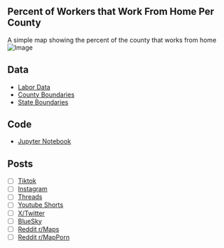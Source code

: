 ## Percent of Workers that Work From Home Per County
A simple map showing the percent of the county that works from home
![Image](https://drive.google.com/uc?export=view&id=)

## Data
* [Labor Data](https://data.census.gov/table/ACSST5Y2023.S0802)
* [County Boundaries](https://www.census.gov/geographies/mapping-files/time-series/geo/cartographic-boundary.html)
* [State Boundaries](https://www.census.gov/geographies/mapping-files/time-series/geo/carto-boundary-file.html)

## Code
* [Jupyter Notebook](FormatData.ipynb)

## Posts
- [ ] [Tiktok]()
- [ ] [Instagram]()
- [ ] [Threads]()
- [ ] [Youtube Shorts]()
- [ ] [X/Twitter]()
- [ ] [BlueSky]()
- [ ] [Reddit r/Maps]()
- [ ] [Reddit r/MapPorn]()
